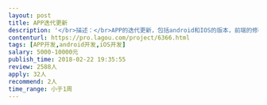 ```yaml
---                
layout: post       
title: APP迭代更新           
description: '</br>描述：</br>APP的迭代更新，包括android和IOS的版本，前端的修改和优化。</br>商城购买类型的app，可参考任何购物类app</br>人员要求：</br>1、2~3年以上IOS，或者android客户端开发经验；熟练使用iOS，或者android应用开发框架。</br>2、熟练掌握Objective-C及IPhoneSDK，XCode，InterfaceBuilder开发环境</br>3、独立进行过一次完整的iPhone/iPad app产品开发，或者其他手机产品开发；</br>4、精通多线程和网络编程，对高性能程序设计、架构有较多的工作经验</br>'     
contenturl: https://pro.lagou.com/project/6366.html      
tags: [APP开发,android开发,iOS开发]            
salary: 5000-10000元          
publish_time: 2018-02-22 19:35:55         
review: 2588人                   
apply: 32人                   
recommend: 2人                   
time_range: 小于1周              
---                 
```

